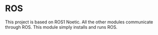 # ROS

This project is based on ROS1 Noetic. All the other modules communicate through ROS. This module simply installs and runs ROS. 